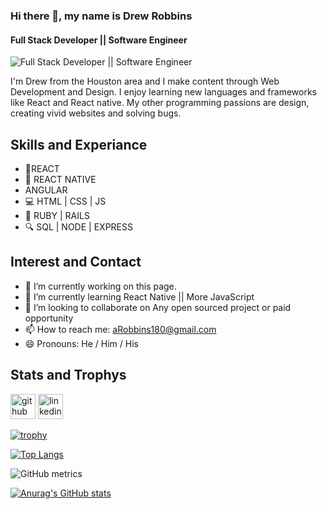 

### Hi there 👋, my name is Drew Robbins
#### Full Stack Developer || Software Engineer 
![Full Stack Developer || Software Engineer ](https://thumbs.dreamstime.com/b/front-end-development-vector-concept-laptop-javascript-html-code-window-header-footer-banner-template-modern-172373798.jpg)

I'm Drew from the Houston area and I make content through Web Development and Design. I enjoy learning new languages and frameworks like React and React native. My other programming passions are design, creating vivid websites and solving bugs.

## Skills and Experiance

- 🤩REACT
- 📲 REACT NATIVE
- ANGULAR
- 💻 HTML | CSS | JS
- 💎 RUBY | RAILS
- 🔍 SQL | NODE | EXPRESS

## Interest and Contact

- 🔭 I’m currently working on this page. 
- 🌱 I’m currently learning React Native || More JavaScript 
- 👯 I’m looking to collaborate on Any open sourced project or paid opportunity 
- 📫 How to reach me: aRobbins180@gmail.com 
- 😄 Pronouns: He / Him / His 

## Stats and Trophys


[<img src='https://cdn.jsdelivr.net/npm/simple-icons@3.0.1/icons/github.svg' alt='github' height='40'>](https://github.com/Robbins180)  [<img src='https://cdn.jsdelivr.net/npm/simple-icons@3.0.1/icons/linkedin.svg' alt='linkedin' height='40'>](https://www.linkedin.com/in/https://www.linkedin.com/in/drew-robbins//)  


[![trophy](https://github-profile-trophy.vercel.app/?username=Robbins180)](https://github.com/ryo-ma/github-profile-trophy)


[![Top Langs](https://github-readme-stats.vercel.app/api/top-langs/?username=Robbins180)](https://github.com/anuraghazra/github-readme-stats)

 

![GitHub metrics](https://metrics.lecoq.io/Robbins180)  


[![Anurag's GitHub stats](https://github-readme-stats.vercel.app/api?username=Robbins180)](https://github.com/anuraghazra/github-readme-stats)






